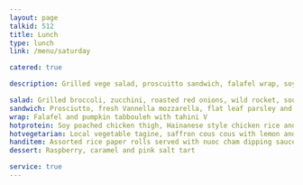 ```yaml
---
layout: page
talkid: 512
title: Lunch
type: lunch
link: /menu/saturday

catered: true

description: Grilled vege salad, proscuitto sandwich, falafel wrap, soy chicken and rice, vege tagine, rice paper rolls, raspberry and caramel tart. 

salad: Grilled broccoli, zucchini, roasted red onions, wild rocket, sourdough croutons, mint and lemon dressing V
sandwich: Prosciutto, fresh Vannella mozzarella, flat leaf parsley and heirloom tomato
wrap: Falafel and pumpkin tabbouleh with tahini V
hotprotein: Soy poached chicken thigh, Hainanese style chicken rice and ginger shallot dressing
hotvegetarian: Local vegetable tagine, saffron cous cous with lemon and green olive salsa V
handitem: Assorted rice paper rolls served with nuoc cham dipping sauce
dessert: Raspberry, caramel and pink salt tart

service: true
---
```

